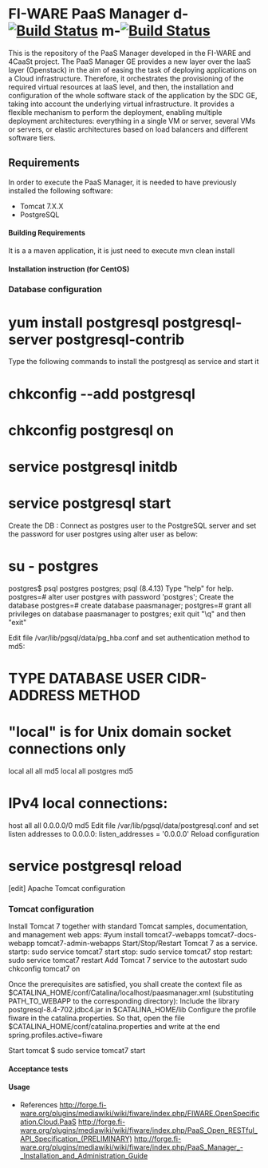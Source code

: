 # FI-WARE PaaS Manager d-[![Build Status](https://travis-ci.org/telefonicaid/fiware-paas.svg?branch=develop)](https://travis-ci.org/telefonicaid/fiware-paas?branch=develop) m-[![Build Status](https://travis-ci.org/telefonicaid/fiware-paas.svg?branch=master)](https://travis-ci.org/telefonicaid/fiware-paas?branch=master)

This is the repository of the PaaS Manager developed in the FI-WARE and 4CaaSt project. The PaaS Manager GE provides a 
new layer over the IaaS layer (Openstack) in the aim of easing the task of deploying applications on a Cloud infrastructure. 
Therefore, it orchestrates the provisioning of the required virtual resources at IaaS level, and then, the installation and configuration 
of the whole software stack of the application by the SDC GE, taking into account the underlying virtual infrastructure. 
It provides a flexible mechanism to perform the deployment, enabling multiple deployment architectures: 
everything in a single VM or server, several VMs or servers, or elastic architectures based on load balancers and different software tiers.



## Requirements
In order to execute the PaaS Manager, it is needed to have previously installed the following software:
- Tomcat 7.X.X 
- PostgreSQL 

#### Building Requirements
It is a a maven application, it is just need to execute mvn clean install

#### Installation instruction (for CentOS)
### Database configuration
# yum install postgresql postgresql-server postgresql-contrib

Type the following commands to install the postgresql as service and start it
# chkconfig --add postgresql 
# chkconfig postgresql on
# service postgresql initdb
# service postgresql start

Create the DB :
Connect as postgres user to the PostgreSQL server and set the password for user postgres using alter user as below:
# su - postgres
postgres$ psql postgres postgres;
psql (8.4.13)
Type "help" for help.
postgres=# alter user postgres with password 'postgres';
Create the database
postgres=# create database paasmanager;
postgres=# grant all privileges on database paasmanager to postgres;
exit quit "\q" and then "exit"

Edit file /var/lib/pgsql/data/pg_hba.conf and set authentication method to md5:
# TYPE  DATABASE    USER        CIDR-ADDRESS          METHOD
# "local" is for Unix domain socket connections only
local   all         all                               md5
local   all         postgres                          md5
# IPv4 local connections:
host    all         all         0.0.0.0/0          md5
Edit file /var/lib/pgsql/data/postgresql.conf and set listen addresses to 0.0.0.0:
listen_addresses = '0.0.0.0'
Reload configuration
# service postgresql reload
[edit] Apache Tomcat configuration

### Tomcat configuration
Install Tomcat 7 together with standard Tomcat samples, documentation, and management web apps:
#yum install tomcat7-webapps tomcat7-docs-webapp tomcat7-admin-webapps
Start/Stop/Restart Tomcat 7 as a service. startp:
sudo service tomcat7 start
stop:
sudo service tomcat7 stop
restart:
sudo service tomcat7 restart
Add Tomcat 7 service to the autostart
sudo chkconfig tomcat7 on


Once the prerequisites are satisfied, you shall create the context file as $CATALINA_HOME/conf/Catalina/localhost/paasmanager.xml (substituting PATH_TO_WEBAPP to the corresponding directory):
<Context path="/paasmanager" docBase="PATH_TO_WEBAPP" reloadable="true" debug="5">
  <Resource name="jdbc/paasmanager" auth="Container" type="javax.sql.DataSource" driverClassName="org.postgresql.Driver"
   url="jdbc:postgresql://localhost:5432/paasmanager"
   username="postgres" password="postgres"
   maxActive="20" maxIdle="10" maxWait="-1"/> 
</Context>
Include the library postgresql-8.4-702.jdbc4.jar in $CATALINA_HOME/lib
Configure the profile fiware in the catalina.properties. So that, open the file $CATALINA_HOME/conf/catalina.properties and write at the end
 spring.profiles.active=fiware

Start tomcat
$ sudo service tomcat7 start

#### Acceptance tests

#### Usage

* References
http://forge.fi-ware.org/plugins/mediawiki/wiki/fiware/index.php/FIWARE.OpenSpecification.Cloud.PaaS
http://forge.fi-ware.org/plugins/mediawiki/wiki/fiware/index.php/PaaS_Open_RESTful_API_Specification_(PRELIMINARY)
http://forge.fi-ware.org/plugins/mediawiki/wiki/fiware/index.php/PaaS_Manager_-_Installation_and_Administration_Guide


